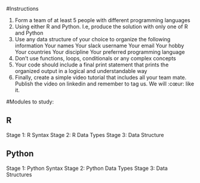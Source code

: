 #Instructions

1. Form a team of at least 5 people with different programming languages
2. Using either R and Python. I.e, produce the solution with only one of R and Python
3. Use any data structure of your choice to organize the following information
  Your names
  Your slack username
  Your email
  Your hobby
  Your countries
  Your discipline
  Your preferred programming language
4. Don’t use functions, loops, conditionals or any complex concepts
5. Your code should include a final print statement that prints the organized output in a logical and understandable way
6. Finally, create a simple video tutorial that includes all your team mate. Publish the video on linkedin and remember to tag us. We will :cœur: like it.

#Modules to study:

## R
Stage 1: R Syntax
Stage 2: R Data Types
Stage 3: Data Structure

## Python
Stage 1: Python Syntax
Stage 2: Python Data Types
Stage 3: Data Structures
